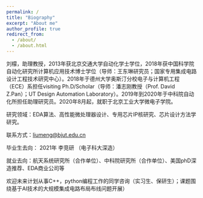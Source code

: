 ```yaml
---
permalink: /
title: "Biography"
excerpt: "About me"
author_profile: true
redirect_from: 
  - /about/
  - /about.html
---
```




刘檬，助理教授，2013年获北京交通大学自动化学士学位，2018年获中国科学院自动化研究所计算机应用技术博士学位（导师：王东琳研究员；国家专用集成电路设计工程技术研究中心）。2018年于德州大学奥斯汀分校电子与计算机工程（ECE）系担任visiting Ph.D/Scholar（导师：潘志刚教授（Prof. David Z.Pan）；UT Design Automation Laboratory）。2019年到2020年于中科院自动化所担任助理研究员。2020年8月起，就职于北京工业大学微电子学院。

研究领域：EDA算法、高性能微处理器设计、专用芯片IP核研究、芯片设计方法学研究。

联系方式：liumeng@bjut.edu.cn 

毕业生去向：
2021年  李竞研  （电子科大深造）

就业去向：航天系统研究所（合作单位）、中科院研究所（合作单位）、美国phD深造推荐、EDA商业公司等

欢迎未来计划从事C++，python编程工作的同学咨询（实习生、保研生）；课题围绕基于AI技术的大规模集成电路布局布线问题开展）


